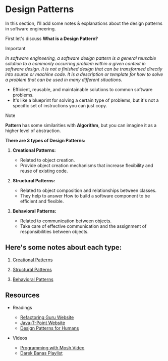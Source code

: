 # Design Patterns

In this section, I'll add some notes & explanations about the design patterns in software engineering.

First let's discuss **What is a Design Pattern?**
> [!Important]
> _In software engineering, a software design pattern is a general reusable solution to a commonly occurring problem
within a given context in software design. It is not a finished design that can be transformed directly into source or
machine code. It is a description or template for how to solve a problem that can be used in many different situations._

- Efficient, reusable, and maintainable solutions to common software problems.
- It's like a blueprint for solving a certain type of problems, but it's not a specific set of instructions you can just
  copy.

> [!NOTE]
> **Pattern** has some similarities with **Algorithm**, but you can imagine it as a higher level of abstraction.

**There are 3 types of Design Patterns:**

1. **Creational Patterns:**
    - Related to object creation.
    - Provide object creation mechanisms that increase flexibility and reuse of existing code.

2. **Structural Patterns:**
    - Related to object composition and relationships between classes.
    - They help to answer How to build a software component to be efficient and flexible.

3. **Behavioral Patterns:**
    - Related to communication between objects.
    - Take care of effective communication and the assignment of responsibilities between objects.

## Here's some notes about each type:

1. [Creational Patterns](Creational/README.md)

2. [Structural Patterns](Structural/README.md)

3. [Behavioral Patterns](Behavioral/README.md)


## Resources

- Readings
    - [Refactoring Guru Website](https://refactoring.guru/design-patterns)
    - [Java-T-Point Website](https://www.javatpoint.com/design-patterns-in-java)
    - [Design Patterns for Humans](https://roadmap.sh/guides/design-patterns-for-humans)

- Videos
    - [Programming with Mosh Video](https://www.youtube.com/watch?v=NU_1StN5Tkk&list=PLsyeobzWxl7r2ZX1fl-7CKnayxHJA_1ol&index=1)
    - [Darek Banas Playlist](https://www.youtube.com/watch?v=vNHpsC5ng_E&list=PLF206E906175C7E07&index=1)

